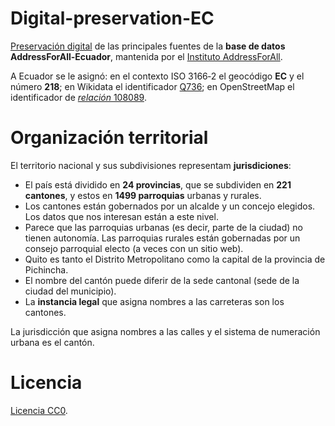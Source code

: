 # Digital-preservation-EC
[Preservación digital](https://en.wikipedia.org/wiki/Digital_preservation) de las principales fuentes de la **base de datos AddressForAll-Ecuador**, mantenida por el [Instituto AddressForAll](http://addressforall.org/).

A Ecuador se le asignó: en el contexto ISO&nbsp;3166&#8209;2 el geocódigo **EC** y el número **218**; en Wikidata el identificador [Q736](http://wikidata.org/entity/Q736); en OpenStreetMap el identificador de [*relación* 108089](http://osm.org/relation/108089).


# Organización territorial
El territorio nacional y sus subdivisiones representam **jurisdiciones**:

- El país está dividido en **24 provincias**, que se subdividen en **221 cantones**, y estos en **1499 parroquias** urbanas y rurales.
- Los cantones están gobernados por un alcalde y un concejo elegidos. Los datos que nos interesan están a este nivel.
- Parece que las parroquias urbanas (es decir, parte de la ciudad) no tienen autonomía. Las parroquias rurales están gobernadas por un consejo parroquial electo (a veces con un sitio web).
- Quito es tanto el Distrito Metropolitano como la capital de la provincia de Pichincha.
- El nombre del cantón puede diferir de la sede cantonal (sede de la ciudad del municipio).
- La **instancia legal** que asigna nombres a las carreteras son los cantones.

La jurisdicción que asigna nombres a las calles y el sistema de numeración urbana es el cantón.


# Licencia
[Licencia CC0](https://creativecommons.org/publicdomain/zero/1.0/deed.es).
